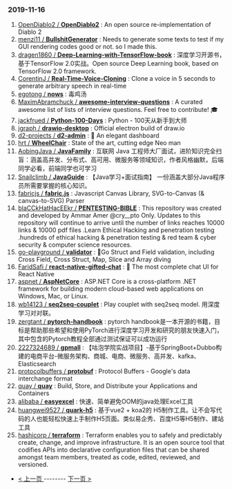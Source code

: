 ### 2019-11-16 
1. [
        OpenDiablo2 /
**OpenDiablo2**](https://github.com/OpenDiablo2/OpenDiablo2) : An open source re-implementation of Diablo 2
1. [
        menzi11 /
**BullshitGenerator**](https://github.com/menzi11/BullshitGenerator) : Needs to generate some texts to test if my GUI rendering codes good or not. so I made this.
1. [
        dragen1860 /
**Deep-Learning-with-TensorFlow-book**](https://github.com/dragen1860/Deep-Learning-with-TensorFlow-book) : 深度学习开源书，基于TensorFlow 2.0实战。Open source Deep Learning book, based on TensorFlow 2.0 framework.
1. [
        CorentinJ /
**Real-Time-Voice-Cloning**](https://github.com/CorentinJ/Real-Time-Voice-Cloning) : Clone a voice in 5 seconds to generate arbitrary speech in real-time
1. [
        egotong /
**nows**](https://github.com/egotong/nows) : 毒鸡汤
1. [
        MaximAbramchuck /
**awesome-interview-questions**](https://github.com/MaximAbramchuck/awesome-interview-questions) : A curated awesome list of lists of interview questions. Feel free to contribute! 🎓
1. [
        jackfrued /
**Python-100-Days**](https://github.com/jackfrued/Python-100-Days) : Python - 100天从新手到大师
1. [
        jgraph /
**drawio-desktop**](https://github.com/jgraph/drawio-desktop) : Official electron build of draw.io
1. [
        d2-projects /
**d2-admin**](https://github.com/d2-projects/d2-admin) : 🌈 An elegant dashboard
1. [
        hrt /
**WheelChair**](https://github.com/hrt/WheelChair) : State of the art, cutting edge Neo man
1. [
        AobingJava /
**JavaFamily**](https://github.com/AobingJava/JavaFamily) : 互联网 Java 工程师大厂面试，进阶知识完全扫盲：涵盖高并发、分布式、高可用、微服务等领域知识，作者风格幽默，后端同学必看，前端同学也可学习
1. [
        Snailclimb /
**JavaGuide**](https://github.com/Snailclimb/JavaGuide) : 【Java学习+面试指南】 一份涵盖大部分Java程序员所需要掌握的核心知识。
1. [
        fabricjs /
**fabric.js**](https://github.com/fabricjs/fabric.js) : Javascript Canvas Library, SVG-to-Canvas (& canvas-to-SVG) Parser
1. [
        blaCCkHatHacEEkr /
**PENTESTING-BIBLE**](https://github.com/blaCCkHatHacEEkr/PENTESTING-BIBLE) : This repository was created and developed by Ammar Amer @cry__pto Only. Updates to this repository will continue to arrive until the number of links reaches 10000 links & 10000 pdf files .Learn Ethical Hacking and penetration testing .hundreds of ethical hacking & penetration testing & red team & cyber security & computer science resources.
1. [
        go-playground /
**validator**](https://github.com/go-playground/validator) : 💯Go Struct and Field validation, including Cross Field, Cross Struct, Map, Slice and Array diving
1. [
        FaridSafi /
**react-native-gifted-chat**](https://github.com/FaridSafi/react-native-gifted-chat) : 💬 The most complete chat UI for React Native
1. [
        aspnet /
**AspNetCore**](https://github.com/aspnet/AspNetCore) : ASP.NET Core is a cross-platform .NET framework for building modern cloud-based web applications on Windows, Mac, or Linux.
1. [
        wb14123 /
**seq2seq-couplet**](https://github.com/wb14123/seq2seq-couplet) : Play couplet with seq2seq model. 用深度学习对对联。
1. [
        zergtant /
**pytorch-handbook**](https://github.com/zergtant/pytorch-handbook) : pytorch handbook是一本开源的书籍，目标是帮助那些希望和使用PyTorch进行深度学习开发和研究的朋友快速入门，其中包含的Pytorch教程全部通过测试保证可以成功运行
1. [
        2227324689 /
**gpmall**](https://github.com/2227324689/gpmall) : 【咕泡学院实战项目】-基于SpringBoot+Dubbo构建的电商平台-微服务架构、商城、电商、微服务、高并发、kafka、Elasticsearch
1. [
        protocolbuffers /
**protobuf**](https://github.com/protocolbuffers/protobuf) : Protocol Buffers - Google's data interchange format
1. [
        quay /
**quay**](https://github.com/quay/quay) : Build, Store, and Distribute your Applications and Containers
1. [
        alibaba /
**easyexcel**](https://github.com/alibaba/easyexcel) : 快速、简单避免OOM的java处理Excel工具
1. [
        huangwei9527 /
**quark-h5**](https://github.com/huangwei9527/quark-h5) : 基于vue2 + koa2的 H5制作工具。让不会写代码的人也能轻松快速上手制作H5页面。类似易企秀、百度H5等H5制作、建站工具
1. [
        hashicorp /
**terraform**](https://github.com/hashicorp/terraform) : Terraform enables you to safely and predictably create, change, and improve infrastructure. It is an open source tool that codifies APIs into declarative configuration files that can be shared amongst team members, treated as code, edited, reviewed, and versioned. 

- [ < 上一页 ](https://github.com/able8/github-trending-daily-record/blob/master/2019-11-15.md) -------- [ 下一页 > ](https://github.com/able8/github-trending-daily-record/blob/master/2019-11-17.md)